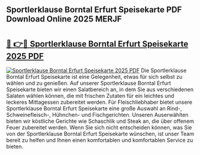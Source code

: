## Sportlerklause Borntal Erfurt Speisekarte PDF Download Online 2025 MERJF

# <h2><a href="http://gc5s5v6.nevu.top/?p=Sportlerklause+Borntal+Erfurt+Speisekarte">🔗 👉🔴 Sportlerklause Borntal Erfurt Speisekarte 2025 PDF</a></h2>

[![Sportlerklause Borntal Erfurt Speisekarte 2025 PDF](https://i.imgur.com/dBaPXMq.png)](http://gc5s5v6.nevu.top/?p=Sportlerklause+Borntal+Erfurt+Speisekarte)
Die Sportlerklause Borntal Erfurt Speisekarte ist eine Gelegenheit, etwas für sich selbst zu wählen und zu genießen. Auf unserer Sportlerklause Borntal Erfurt Speisekarte bieten wir einen Salatbereich an, in dem Sie aus verschiedenen Salaten wählen können, die mit frischen Zutaten für ein leichtes und leckeres Mittagessen zubereitet werden. Für Fleischliebhaber bietet unsere Sportlerklause Borntal Erfurt Speisekarte eine große Auswahl an Rind-, Schweinefleisch-, Hühnchen- und Fischgerichten. Unseren Auserwählten bieten wir köstliche Gerichte wie Schaschlik und Steak an, die über offenem Feuer zubereitet werden. Wenn Sie sich nicht entscheiden können, was Sie von der Sportlerklause Borntal Erfurt Speisekarte wünschen, ist unser Team bereit zu helfen und Ihnen einen komfortablen und komfortablen Service zu bieten.
